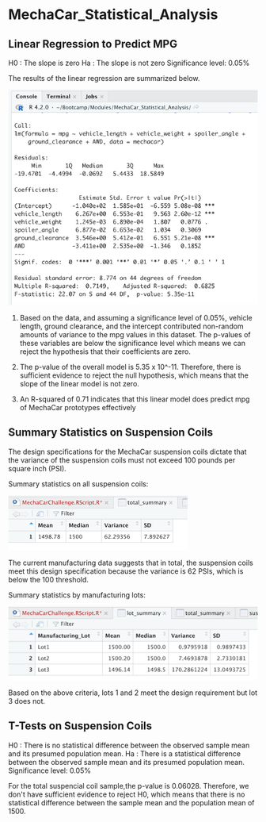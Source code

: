 # MechaCar_Statistical_Analysis

## Linear Regression to Predict MPG

H0 : The slope is zero
Ha : The slope is not zero
Significance level: 0.05%

The results of the linear regression are summarized below.

![regression_model](regression_model.png)

1. Based on the data, and assuming a significance level of 0.05%, vehicle length, ground clearance, and the intercept contributed non-random amounts of variance to the mpg values in this dataset. The p-values of these variables are below the significance level which means we can reject the hypothesis that their coefficients are zero.

2. The p-value of the overall model is 5.35 x 10^-11. Therefore, there is sufficient evidence to reject the null hypothesis, which means that the slope of the linear model is not zero.

3. An R-squared of 0.71 indicates that this linear model does predict mpg of MechaCar prototypes effectively

## Summary Statistics on Suspension Coils

The design specifications for the MechaCar suspension coils dictate that the variance of the suspension coils must not exceed 100 pounds per square inch (PSI). 

Summary statistics on all suspension coils:

![total_summary](total_summary.png)

The current manufacturing data suggests that in total, the suspension coils meet this design specification because the variance is 62 PSIs, which is below the 100 threshold.

Summary statistics by manufacturing lots:

![lot_summary](lot_summary.png)

Based on the above criteria, lots 1 and 2 meet the design requirement but lot 3 does not.


## T-Tests on Suspension Coils

H0 : There is no statistical difference between the observed sample mean and its presumed population mean.
Ha : There is a statistical difference between the observed sample mean and its presumed population mean.
Significance level: 0.05%

For the total suspencial coil sample,the p-value is 0.06028. Therefore, we don't have sufficient evidence to reject H0, which means that there is no statistical difference between the sample mean and the population mean of 1500.






